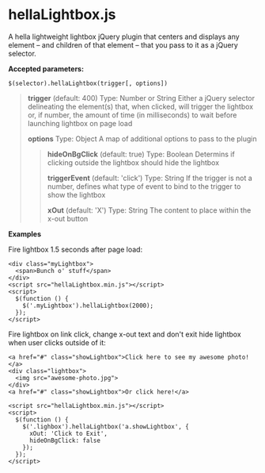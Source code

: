 hellaLightbox.js
===================

A hella lightweight lightbox jQuery plugin that centers and displays any element – and children of that element – that you pass to it as a jQuery selector.

**Accepted parameters:**

`$(selector).hellaLightbox(trigger[, options])`
>**trigger** (default: 400)
>Type: Number or String
>Either a jQuery selector delineating the element(s) that, when clicked, will trigger the lightbox or, if number, the amount of time (in milliseconds) to wait before launching lightbox on page load
>
>**options**
>Type: Object
>A map of additional options to pass to the plugin
>>**hideOnBgClick** (default: true)
>>Type: Boolean
>>Determins if clicking outside the lightbox should hide the lightbox
>>
>>**triggerEvent** (default: 'click')
>>Type: String
>>If the trigger is not a number, defines what type of event to bind to the trigger to show the lightbox
>>
>>**xOut** (default: 'X')
>>Type: String
>>The content to place within the x-out button

**Examples**

Fire lightbox 1.5 seconds after page load:
````
<div class="myLightbox">
  <span>Bunch o' stuff</span>
</div>
<script src="hellaLightbox.min.js"></script>
<script>
  $(function () {
    $('.myLightbox').hellaLightbox(2000);
  });
</script>
````

Fire lightbox on link click, change x-out text and don't exit hide lightbox when user clicks outside of it:
````
<a href="#" class="showLightbox">Click here to see my awesome photo!</a>
<div class="lightbox">
  <img src="awesome-photo.jpg">
</div>
<a href="#" class="showLightbox">Or click here!</a>

<script src="hellaLightbox.min.js"></script>
<script>
  $(function () {
    $('.lighbox').hellaLightbox('a.showLightbox', {
      xOut: 'Click to Exit',
      hideOnBgClick: false
    });
  });
</script>
````